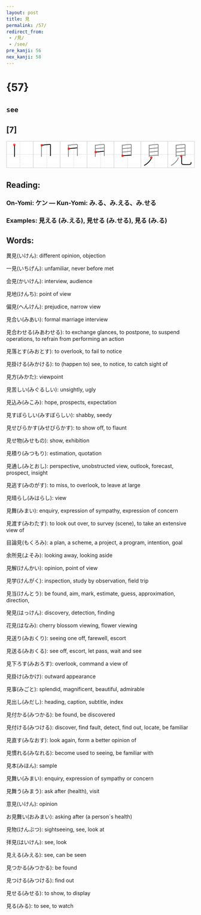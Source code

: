 ```yaml
---
layout: post
title: 見
permalink: /57/
redirect_from:
 - /見/
 - /see/
pre_kanji: 56
nex_kanji: 58
---
```


# {57}

## `see`

## [7]

<div class="stroke"><img src="../images/E8A68B.png" /></div>

## Reading:

### On-Yomi: ケン &mdash; Kun-Yomi: み.る、み.える、み.せる

### Examples: 見える (み.える), 見せる (み.せる), 見る (み.る)

## Words:

異見(いけん): different opinion, objection

一見(いちげん): unfamiliar, never before met

会見(かいけん): interview, audience

見地(けんち): point of view

偏見(へんけん): prejudice, narrow view

見合い(みあい): formal marriage interview

見合わせる(みあわせる): to exchange glances, to postpone, to suspend operations, to refrain from performing an action

見落とす(みおとす): to overlook, to fail to notice

見掛ける(みかける): to (happen to) see, to notice, to catch sight of

見方(みかた): viewpoint

見苦しい(みぐるしい): unsightly, ugly

見込み(みこみ): hope, prospects, expectation

見すぼらしい(みすぼらしい): shabby, seedy

見せびらかす(みせびらかす): to show off, to flaunt

見せ物(みせもの): show, exhibition

見積り(みつもり): estimation, quotation

見通し(みとおし): perspective, unobstructed view, outlook, forecast, prospect, insight

見逃す(みのがす): to miss, to overlook, to leave at large

見晴らし(みはらし): view

見舞(みまい): enquiry, expression of sympathy, expression of concern

見渡す(みわたす): to look out over, to survey (scene), to take an extensive view of

目論見(もくろみ): a plan, a scheme, a project, a program, intention, goal

余所見(よそみ): looking away, looking aside

見解(けんかい): opinion, point of view

見学(けんがく): inspection, study by observation, field trip

見当(けんとう): be found, aim, mark, estimate, guess, approximation, direction,

発見(はっけん): discovery, detection, finding

花見(はなみ): cherry blossom viewing, flower viewing

見送り(みおくり): seeing one off, farewell, escort

見送る(みおくる): see off, escort, let pass, wait and see

見下ろす(みおろす): overlook, command a view of

見掛け(みかけ): outward appearance

見事(みごと): splendid, magnificent, beautiful, admirable

見出し(みだし): heading, caption, subtitle, index

見付かる(みつかる): be found, be discovered

見付ける(みつける): discover, find fault, detect, find out, locate, be familiar

見直す(みなおす): look again, form a better opinion of

見慣れる(みなれる): become used to seeing, be familiar with

見本(みほん): sample

見舞い(みまい): enquiry, expression of sympathy or concern

見舞う(みまう): ask after (health), visit

意見(いけん): opinion

お見舞い(おみまい): asking after (a person´s health)

見物(けんぶつ): sightseeing, see, look at

拝見(はいけん): see, look

見える(みえる): see, can be seen

見つかる(みつかる): be found

見つける(みつける): find out

見せる(みせる): to show, to display

見る(みる): to see, to watch
